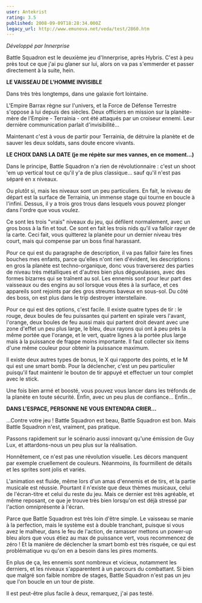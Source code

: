 ```yaml
---
user: Antekrist
rating: 3.5
published: 2008-09-09T18:28:34.000Z
legacy_url: http://www.emunova.net/veda/test/2860.htm
---
```

_Développé par Innerprise_  

  

Battle Squadron est le deuxième jeu d'Innerprise, après Hybris. C'est à peu près tout ce que j'ai pu glaner sur lui, alors on va pas s'emmerder et passer directement à la suite, hein.  

  

**LE VAISSEAU DE L'HOMME INVISIBLE**  

Dans très très longtemps, dans une galaxie fort lointaine.  

L'Empire Barrax règne sur l'univers, et la Force de Défense Terrestre s'oppose à lui depuis des siècles. Deux officiers en mission sur la planète-mère de l'Empire - Terrainia - ont été attaqués par un croiseur ennemi. Leur dernière communication parlait d'invisibilité...  

Maintenant c'est à vous de partir pour Terrainia, de détruire la planète et de sauver les deux soldats, sans doute encore vivants.  

  

**LE CHOIX DANS LA DATE (je me répète sur mes vannes, en ce moment...)**  

Dans le principe, Battle Squadron n'a rien de révolutionnaire : c'est un shoot 'em up vertical tout ce qu'il y'a de plus classique... sauf qu'il n'est pas séparé en x niveaux.  

Ou plutôt si, mais les niveaux sont un peu particuliers. En fait, le niveau de départ est la surface de Terrainia, un immense stage qui tourne en boucle à l'infini. Dessus, il y a trois gros trous dans lesquels vous pouvez plonger dans l'ordre que vous voulez.  

Ce sont les trois "vrais" niveaux du jeu, qui défilent normalement, avec un gros boss à la fin et tout. Ce sont en fait les trois nids qu'il va falloir rayer de la carte. Ceci fait, vous quitterez la planète pour un dernier niveau très court, mais qui compense par un boss final harassant.  

Pour ce qui est du paragraphe de description, il va pas falloir faire les fines bouches mes enfants, parce qu'elles n'ont rien d'évident, les descriptions : en gros la planète est techno-organique, donc vous traverserez des parties de niveau très métalliques et d'autres bien plus dégueulasses, avec des formes bizarres qui se traînent au sol. Les ennemis sont pour leur part des vaisseaux ou des engins au sol lorsque vous êtes à la surface, et ces appareils sont rejoints par des gros streums baveux en sous-sol. Du côté des boss, on est plus dans le trip destroyer interstellaire.  

Pour ce qui est des options, c'est facile. Il existe quatre types de tir : le rouge, deux boules de feu puissantes qui partent en spirale vers l'avant, l'orange, deux boules de feu aussi mais qui partent droit devant avec une zone d'effet un peu plus large, le bleu, deux rayons qui ont à peu près la même portée que l'orange, et le vert, quatre lignes à la portée plus large mais à la puissance de frappe moins importante. Il faut collecter six items d'une même couleur pour obtenir la puissance maximum.  

Il existe deux autres types de bonus, le X qui rapporte des points, et le M qui est une smart bomb. Pour la déclencher, c'est un peu particulier puisqu'il faut maintenir le bouton de tir appuyé et effectuer un tour complet avec le stick.  

Une fois bien armé et boosté, vous pouvez vous lancer dans les tréfonds de la planète en toute sécurité. Enfin, avec un peu plus de confiance... Enfin...  

  

**DANS L'ESPACE, PERSONNE NE VOUS ENTENDRA CRIER...**  

...Contre votre jeu ! Battle Squadron est beau, Battle Squadron est bon. Mais Battle Squadron n'est, vraiment, pas pratique.  

Passons rapidement sur le scénario aussi innovant qu'une émission de Guy Lux, et attardons-nous un peu plus sur la réalisation.  

Honnêtement, ce n'est pas une révolution visuelle. Les décors manquent par exemple cruellement de couleurs. Néanmoins, ils fourmillent de détails et les sprites sont jolis et variés.  

L'animation est fluide, même lors d'un amas d'ennemis et de tirs, et la partie musicale est réussie. Pourtant il n'existe que deux thèmes musicaux, celui de l'écran-titre et celui du reste du jeu. Mais ce dernier est très agréable, et même reposant, ce que je trouve très bien lorsqu'on est déjà stressé par l'action omniprésente à l'écran.  

Parce que Battle Squadron est très loin d'être simple. Le vaisseau se manie à la perfection, mais le système est à double tranchant, puisque si vous avez le malheur, dans le feu de l'action, de ramasser mettons un power-up bleu alors que vous étiez au max de puissance vert, vous recommencez de zéro ! Et la manière de déclencher la smart bomb est très risquée, ce qui est problématique vu qu'on en a besoin dans les pires moments.  

En plus de ça, les ennemis sont nombreux et vicieux, notamment les derniers, et les niveaux s'apparentent à un parcours du combattant. Si bien que malgré son faible nombre de stages, Battle Squadron n'est pas un jeu que l'on boucle en un tour de piste.  

Il est peut-être plus facile à deux, remarquez, j'ai pas testé.